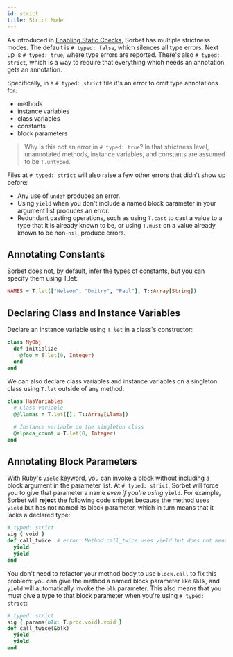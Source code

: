 ```yaml
---
id: strict
title: Strict Mode
---
```


As introduced in [Enabling Static Checks](static.md), Sorbet has multiple
strictness modes. The default is `# typed: false`, which silences all type
errors. Next up is `# typed: true`, where type errors are reported. There's also
`# typed: strict`, which is a way to require that everything which needs an
annotation gets an annotation.

Specifically, in a `# typed: strict` file it's an error to omit type annotations
for:

- methods
- instance variables
- class variables
- constants
- block parameters

> Why is this not an error in `# typed: true`? In that strictness level,
> unannotated methods, instance variables, and constants are assumed to be
> `T.untyped`.

Files at `# typed: strict` will also raise a few other errors that didn't show
up before:

- Any use of `undef` produces an error.
- Using `yield` when you don't include a named block parameter in your argument
  list produces an error.
- Redundant casting operations, such as using `T.cast` to cast a value to a type
  that it is already known to be, or using `T.must` on a value already known to
  be non-`nil`, produce errors.

## Annotating Constants

Sorbet does not, by default, infer the types of constants, but you can specify
them using T.let:

```ruby
NAMES = T.let(["Nelson", "Dmitry", "Paul"], T::Array[String])
```

## Declaring Class and Instance Variables

Declare an instance variable using `T.let` in a class's constructor:

```ruby
class MyObj
  def initialize
    @foo = T.let(0, Integer)
  end
end
```

We can also declare class variables and instance variables on a singleton class
using `T.let` outside of any method:

```ruby
class HasVariables
  # Class variable
  @@llamas = T.let([], T::Array[Llama])

  # Instance variable on the singleton class
  @alpaca_count = T.let(0, Integer)
end
```

## Annotating Block Parameters

With Ruby's `yield` keyword, you can invoke a block without including a block
argument in the parameter list. At `# typed: strict`, Sorbet will force you to
give that parameter a name _even if you're using_ `yield`. For example, Sorbet
will **reject** the following code snippet because the method uses `yield` but
has not named its block parameter, which in turn means that it lacks a declared
type:

```ruby
# typed: strict
sig { void }
def call_twice  # error: Method call_twice uses yield but does not mention a block parameter
  yield
  yield
end
```

You don't need to refactor your method body to use `block.call` to fix this
problem: you can give the method a named block parameter like `&blk`, and
`yield` will automatically invoke the `blk` parameter. This also means that you
must give a type to that block parameter when you're using `# typed: strict`:

```ruby
# typed: strict
sig { params(blk: T.proc.void).void }
def call_twice(&blk)
  yield
  yield
end
```
